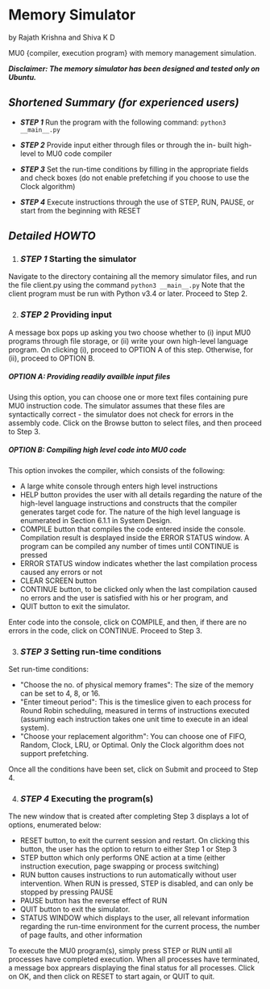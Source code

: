 # Memory Simulator 
 by Rajath Krishna and Shiva K D
 
MU0 {compiler, execution program} with memory management simulation.

***_Disclaimer: The memory simulator has been designed and tested only on Ubuntu._***
## _Shortened Summary (for experienced users)_ 
* _**STEP 1**_ Run the program with the following command:
```python3 __main__.py ```
* _**STEP 2**_ Provide input either through files or through the in- built high-level to MU0 code compiler

* _**STEP 3**_ Set the run-time conditions by filling in the appropriate fields and check boxes (do not enable prefetching if you choose to use the Clock algorithm)

* _**STEP 4**_ Execute instructions through the use of STEP, RUN, PAUSE, or start from the beginning with RESET

## _Detailed HOWTO_
1. ### _STEP 1_ Starting the simulator
 Navigate to the directory containing all the memory simulator files, and run the file client.py using the command
 ```python3 __main__.py```
 Note that the client program must be run with Python v3.4 or later. Proceed to Step 2.

2. ### _STEP 2_ Providing input
 A message box pops up asking you two choose whether to (i) input MU0 programs through file storage, or (ii) write your own high-level language program. On clicking (i), proceed to OPTION A of this step. Otherwise, for (ii), proceed to OPTION B.
 ##### OPTION A: Providing readily availble input files 
 Using this option, you can choose one or more text files containing pure MU0 instruction code. The simulator assumes that these files are syntactically correct - the simulator does not check for errors in the assembly code.
 Click on the Browse button to select files, and then proceed to Step 3.
 ##### OPTION B: Compiling high level code into MU0 code
 This option invokes the compiler, which consists of the following:
  *	A large white console through enters high level instructions
  *	HELP button provides the user with all details regarding the nature of the high-level language instructions and constructs that the compiler generates target code for. The nature of the high level language is enumerated in Section 6.1.1 in System Design.
  *	COMPILE button that compiles the code entered inside the console. Compilation result is desplayed inside the ERROR STATUS window. A program can be compiled any number of times until CONTINUE is pressed
  *	ERROR STATUS window indicates whether the last compilation process caused any errors or not
  *	CLEAR SCREEN button 
  *	CONTINUE button, to be clicked only when the last compilation caused no errors and the user is satisfied with his or her program, and
  *	QUIT button to exit the simulator.
 
 Enter code into the console, click on COMPILE, and then, if there are no errors in the code, click on CONTINUE. Proceed to Step 3.

3. ### _STEP 3_ Setting run-time conditions
 Set run-time conditions:
  * "Choose the no. of physical memory frames": The size of the memory can be set to 4, 8, or 16.
  * "Enter timeout period": This is the timeslice given to each process for Round Robin scheduling, measured in terms of instructions executed (assuming each instruction takes one unit time to execute in an ideal system).
  * "Choose your replacement algorithm": You can choose one of FIFO, Random, Clock, LRU, or Optimal. Only the Clock algorithm does not support prefetching.
  
 Once all the conditions have been set, click on Submit and proceed to Step 4.

4. ### _STEP 4_ Executing the program(s)
 The new window that is created after completing Step 3 displays a lot of options, enumerated below:
  *	RESET button, to exit the current session and restart. On clicking this button, the user has the option to return to either Step 1 or Step 3
  *	STEP button which only performs ONE action at a time (either instruction execution, page swapping or process switching)
  *	RUN button causes instructions to run automatically without user intervention. When RUN is pressed, STEP is disabled, and can only be stopped by pressing PAUSE
  *	PAUSE button has the reverse effect of RUN
  *	QUIT button to exit the simulator.
  *	STATUS WINDOW which displays to the user, all relevant information regarding the run-time environment for the current process, the number of page faults, and other information 
 
 To execute the MU0 program(s), simply press STEP or RUN until all processes have completed execution.
 When all processes have terminated, a message box apprears displaying the final status for all processes. Click on OK, and then click on RESET to start again, or QUIT to quit.





